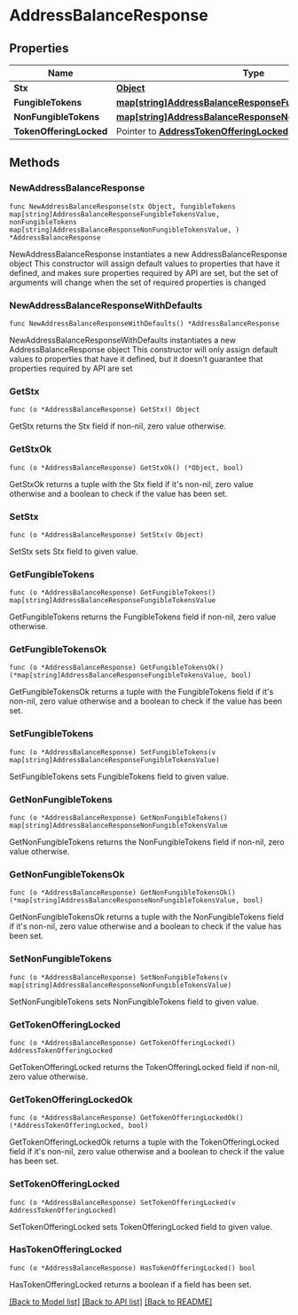 # AddressBalanceResponse

## Properties

Name | Type | Description | Notes
------------ | ------------- | ------------- | -------------
**Stx** | [**Object**](Object.md) |  | 
**FungibleTokens** | [**map[string]AddressBalanceResponseFungibleTokensValue**](AddressBalanceResponseFungibleTokensValue.md) |  | 
**NonFungibleTokens** | [**map[string]AddressBalanceResponseNonFungibleTokensValue**](AddressBalanceResponseNonFungibleTokensValue.md) |  | 
**TokenOfferingLocked** | Pointer to [**AddressTokenOfferingLocked**](AddressTokenOfferingLocked.md) |  | [optional] 

## Methods

### NewAddressBalanceResponse

`func NewAddressBalanceResponse(stx Object, fungibleTokens map[string]AddressBalanceResponseFungibleTokensValue, nonFungibleTokens map[string]AddressBalanceResponseNonFungibleTokensValue, ) *AddressBalanceResponse`

NewAddressBalanceResponse instantiates a new AddressBalanceResponse object
This constructor will assign default values to properties that have it defined,
and makes sure properties required by API are set, but the set of arguments
will change when the set of required properties is changed

### NewAddressBalanceResponseWithDefaults

`func NewAddressBalanceResponseWithDefaults() *AddressBalanceResponse`

NewAddressBalanceResponseWithDefaults instantiates a new AddressBalanceResponse object
This constructor will only assign default values to properties that have it defined,
but it doesn't guarantee that properties required by API are set

### GetStx

`func (o *AddressBalanceResponse) GetStx() Object`

GetStx returns the Stx field if non-nil, zero value otherwise.

### GetStxOk

`func (o *AddressBalanceResponse) GetStxOk() (*Object, bool)`

GetStxOk returns a tuple with the Stx field if it's non-nil, zero value otherwise
and a boolean to check if the value has been set.

### SetStx

`func (o *AddressBalanceResponse) SetStx(v Object)`

SetStx sets Stx field to given value.


### GetFungibleTokens

`func (o *AddressBalanceResponse) GetFungibleTokens() map[string]AddressBalanceResponseFungibleTokensValue`

GetFungibleTokens returns the FungibleTokens field if non-nil, zero value otherwise.

### GetFungibleTokensOk

`func (o *AddressBalanceResponse) GetFungibleTokensOk() (*map[string]AddressBalanceResponseFungibleTokensValue, bool)`

GetFungibleTokensOk returns a tuple with the FungibleTokens field if it's non-nil, zero value otherwise
and a boolean to check if the value has been set.

### SetFungibleTokens

`func (o *AddressBalanceResponse) SetFungibleTokens(v map[string]AddressBalanceResponseFungibleTokensValue)`

SetFungibleTokens sets FungibleTokens field to given value.


### GetNonFungibleTokens

`func (o *AddressBalanceResponse) GetNonFungibleTokens() map[string]AddressBalanceResponseNonFungibleTokensValue`

GetNonFungibleTokens returns the NonFungibleTokens field if non-nil, zero value otherwise.

### GetNonFungibleTokensOk

`func (o *AddressBalanceResponse) GetNonFungibleTokensOk() (*map[string]AddressBalanceResponseNonFungibleTokensValue, bool)`

GetNonFungibleTokensOk returns a tuple with the NonFungibleTokens field if it's non-nil, zero value otherwise
and a boolean to check if the value has been set.

### SetNonFungibleTokens

`func (o *AddressBalanceResponse) SetNonFungibleTokens(v map[string]AddressBalanceResponseNonFungibleTokensValue)`

SetNonFungibleTokens sets NonFungibleTokens field to given value.


### GetTokenOfferingLocked

`func (o *AddressBalanceResponse) GetTokenOfferingLocked() AddressTokenOfferingLocked`

GetTokenOfferingLocked returns the TokenOfferingLocked field if non-nil, zero value otherwise.

### GetTokenOfferingLockedOk

`func (o *AddressBalanceResponse) GetTokenOfferingLockedOk() (*AddressTokenOfferingLocked, bool)`

GetTokenOfferingLockedOk returns a tuple with the TokenOfferingLocked field if it's non-nil, zero value otherwise
and a boolean to check if the value has been set.

### SetTokenOfferingLocked

`func (o *AddressBalanceResponse) SetTokenOfferingLocked(v AddressTokenOfferingLocked)`

SetTokenOfferingLocked sets TokenOfferingLocked field to given value.

### HasTokenOfferingLocked

`func (o *AddressBalanceResponse) HasTokenOfferingLocked() bool`

HasTokenOfferingLocked returns a boolean if a field has been set.


[[Back to Model list]](../README.md#documentation-for-models) [[Back to API list]](../README.md#documentation-for-api-endpoints) [[Back to README]](../README.md)


